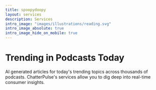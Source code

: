 ```yaml
---
title: spoopydoopy
layout: services
description: Services
intro_image: "images/illustrations/reading.svg"
intro_image_absolute: true
intro_image_hide_on_mobile: true
---
```


# Trending in Podcasts Today

AI generated articles for today's trending topics across thousands of podcasts. ChatterPulse's services allow you to dig deep into real-time consumer insights.
